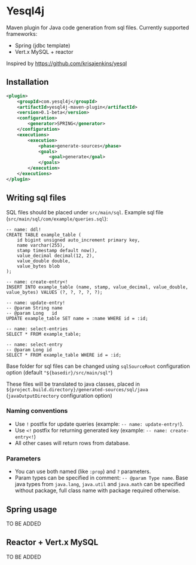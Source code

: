 # Yesql4j
Maven plugin for Java code generation from sql files.
Currently supported frameworks:
- Spring (jdbc template)
- Vert.x MySQL + reactor

Inspired by https://github.com/krisajenkins/yesql

## Installation
```xml
<plugin>
    <groupId>com.yesql4j</groupId>
    <artifactId>yesql4j-maven-plugin</artifactId>
    <version>0.1-beta</version>
    <configuration>
        <generator>SPRING</generator>
    </configuration>
    <executions>
        <execution>
            <phase>generate-sources</phase>
            <goals>
                <goal>generate</goal>
            </goals>
        </execution>
    </executions>
</plugin>
```
## Writing sql files
SQL files should be placed under `src/main/sql`.
Example sql file (`src/main/sql/com/example/queries.sql`):
```mysql
-- name: ddl!
CREATE TABLE example_table (
    id bigint unsigned auto_increment primary key,
    name varchar(255),
    stamp timestamp default now(),
    value_decimal decimal(12, 2),
    value_double double,
    value_bytes blob
);

-- name: create-entry<!
INSERT INTO example_table (name, stamp, value_decimal, value_double, value_bytes) VALUES (?, ?, ?, ?, ?);

-- name: update-entry!
-- @param String name
-- @param Long   id
UPDATE example_table SET name = :name WHERE id = :id;

-- name: select-entries
SELECT * FROM example_table;

-- name: select-entry
-- @param Long id
SELECT * FROM example_table WHERE id = :id;
```
Base folder for sql files can be changed using `sqlSourceRoot` configuration option (default `"${basedir}/src/main/sql"`)

These files will be translated to java classes, placed in `${project.build.directory}/generated-sources/sql/java` (`javaOutputDirectory` configuration option)

### Naming conventions
* Use `!` postfix for update queries (example: `-- name: update-entry!`).
* Use `<!` postfix for returning generated key (example: `-- name: create-entry<!`)
* All other cases will return rows from database.

### Parameters
* You can use both named (like `:prop`) and `?` parameters.
* Param types can be specified in comment: `-- @param Type name`. Base java types from `java.lang`, `java.util` and `java.math` can be specified without package, full class name with package required otherwise.

## Spring usage
TO BE ADDED
## Reactor + Vert.x MySQL
TO BE ADDED
